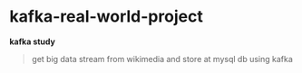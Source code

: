 # kafka-real-world-project
**kafka study**      
> get big data stream from wikimedia and store at mysql db using kafka












